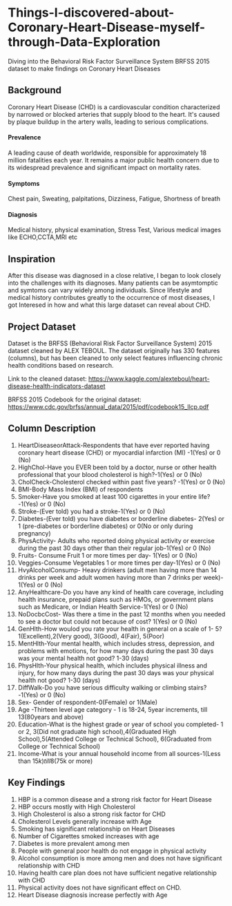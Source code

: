 # Things-I-discovered-about-Coronary-Heart-Disease-myself-through-Data-Exploration
Diving into the Behavioral Risk Factor Surveillance System BRFSS 2015 dataset to make findings on Coronary Heart Diseases
## Background
Coronary Heart Disease (CHD) is a cardiovascular condition characterized by narrowed or blocked arteries that supply blood to the heart. It's caused by plaque buildup in the artery walls, leading to serious complications.
#### Prevalence
A leading cause of death worldwide, responsible for approximately 18 million fatalities each year. It remains a major public health concern due to its widespread prevalence and significant impact on mortality rates.
#### Symptoms
Chest pain, Sweating, palpitations, Dizziness, Fatigue, Shortness of breath
#### Diagnosis
Medical history, physical examination, Stress Test, Various medical images like ECHO,CCTA,MRI etc

## Inspiration
After this disease was diagnosed in a close relative, I began to look closely into the challenges with its diagnoses. Many patients can be asymtomptic and symtoms can vary widely among individuals. Since lifestyle and medical history contributes greatly to the occurrence of most diseases, I got Interesed in how and what this large dataset can reveal about CHD.

## Project Dataset
Dataset is the BRFSS (Behavioral Risk Factor Surveillance System) 2015  dataset cleaned by ALEX TEBOUL. 
The dataset originally has 330 features (columns), but has been cleaned to only select features influencing chronic health conditions based on research.

Link to the cleaned dataset: https://www.kaggle.com/alexteboul/heart-disease-health-indicators-dataset

BRFSS 2015 Codebook for the original dataset: https://www.cdc.gov/brfss/annual_data/2015/pdf/codebook15_llcp.pdf

## Column Description

1. HeartDiseaseorAttack-Respondents that have ever reported having coronary heart disease (CHD) or myocardial infarction (MI) -1(Yes) or 0 (No)
2. HighChol-Have you EVER been told by a doctor, nurse or other health professional that your blood cholesterol is high?-1(Yes) or 0 (No)
3. CholCheck-Cholesterol checked within past five years? -1(Yes) or 0 (No)
4. BMI-Body Mass Index (BMI) of respondents
5. Smoker-Have you smoked at least 100 cigarettes in your entire life?-1(Yes) or 0 (No)
6. Stroke-(Ever told) you had a stroke-1(Yes) or 0 (No)
7. Diabetes-(Ever told) you have diabetes or borderline diabetes- 2(Yes) or 1 (pre-diabetes or borderline diabetes) or 0(No or only during pregnancy)
8. PhysActivity- Adults who reported doing physical activity or exercise during the past 30 days other than their regular job-1(Yes) or 0 (No)
9. Fruits- Consume Fruit 1 or more times per day- 1(Yes) or 0 (No)
10. Veggies-Consume Vegetables 1 or more times per day-1(Yes) or 0 (No)
11. HvyAlcoholConsump- Heavy drinkers (adult men having more than 14 drinks per week and adult women having more than 7 drinks per week)- 1(Yes) or 0 (No)
12. AnyHealthcare-Do you have any kind of health care coverage, including health insurance, prepaid plans such as HMOs, or government plans such as Medicare, or Indian Health Service-1(Yes) or 0 (No)
13. NoDocbcCost- Was there a time in the past 12 months when you needed to see a doctor but could not because of cost? 1(Yes) or 0 (No)
14. GenHlth-How woulod you rate your health in general on a scale of 1- 5? 1(Excellent),2(Very good), 3(Good), 4(Fair), 5(Poor)
15. MentHlth-Your mental health, which includes stress, depression, and problems with emotions, for how many days during the past 30 days was your mental health not good? 1-30 (days)
16. PhysHlth-Your physical health, which includes physical illness and injury, for how many days during the past 30 days was your physical health not good? 1-30 (days)
17. DiffWalk-Do you have serious difficulty walking or climbing stairs?-1(Yes) or 0 (No)
18. Sex- Gender of respondent-0(Female) or 1(Male)
19. Age -Thirteen level age category - 1 is 18-24, 5year increments, till 13(80years and above)
20. Education-What is the highest grade or year of school you completed- 1 or 2, 3(Did not graduate high school),4(Graduated High School),5(Attended College or Technical School), 6(Graduated from College or Technical School)
21. Income-What is your annual household income from all sources-1(Less than $15k) till 8($75k or more)

## Key Findings
1.	HBP is a common disease and a strong risk factor for Heart Disease
2.	HBP occurs mostly with High Cholesterol
3.	High Cholesterol is also a strong risk factor for CHD
4.	Cholesterol Levels generally increase with Age
5.	Smoking has significant relationship on Heart Diseases
6.	Number of Cigarettes smoked increases with age
7.	Diabetes is more prevalent among men
8.	People with general poor health do not engage in physical activity
9.	Alcohol consumption is more among men and  does not have significant relationship with CHD
10.	Having health care plan does not have sufficient negative relationship with CHD
11.	Physical activity does not have significant effect on CHD. 
12.	Heart Disease diagnosis increase perfectly with Age
